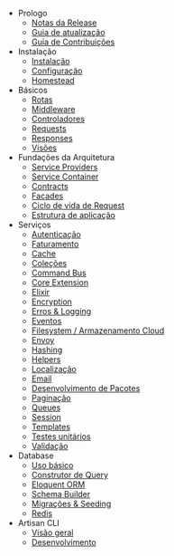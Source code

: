 - Prologo
    - [Notas da Release](/docs/5.0/releases)
    - [Guia de atualização](/docs/5.0/upgrade)
    - [Guia de Contribuições](/docs/5.0/contributions)
- Instalação
    - [Instalação](/docs/5.0/installation)
    - [Configuração](/docs/5.0/configuration)
    - [Homestead](/docs/5.0/homestead)
- Básicos
    - [Rotas](/docs/5.0/routing)
    - [Middleware](/docs/5.0/middleware)
    - [Controladores](/docs/5.0/controllers)
    - [Requests](/docs/5.0/requests)
    - [Responses](/docs/5.0/responses)
    - [Visões](/docs/5.0/views)
- Fundações da Arquitetura
    - [Service Providers](/docs/5.0/providers)
    - [Service Container](/docs/5.0/container)
    - [Contracts](/docs/5.0/contracts)
    - [Facades](/docs/5.0/facades)
    - [Ciclo de vida de Request](/docs/5.0/lifecycle)
    - [Estrutura de aplicação](/docs/5.0/structure)
- Serviços
    - [Autenticação](/docs/5.0/authentication)
    - [Faturamento](/docs/5.0/billing)
    - [Cache](/docs/5.0/cache)
    - [Coleções](/docs/5.0/collections)
    - [Command Bus](/docs/5.0/bus)
    - [Core Extension](/docs/5.0/extending)
    - [Elixir](/docs/5.0/elixir)
    - [Encryption](/docs/5.0/encryption)
    - [Erros & Logging](/docs/5.0/errors)
    - [Eventos](/docs/5.0/events)
    - [Filesystem / Armazenamento Cloud](/docs/5.0/filesystem)
    - [Envoy](/docs/5.0/envoy)
    - [Hashing](/docs/5.0/hashing)
    - [Helpers](/docs/5.0/helpers)
    - [Localização](/docs/5.0/localization)
    - [Email](/docs/5.0/mail)
    - [Desenvolvimento de Pacotes](/docs/5.0/packages)
    - [Paginação](/docs/5.0/pagination)
    - [Queues](/docs/5.0/queues)
    - [Session](/docs/5.0/session)
    - [Templates](/docs/5.0/templates)
    - [Testes unitários](/docs/5.0/testing)
    - [Validação](/docs/5.0/validation)
- Database
    - [Uso básico](/docs/5.0/database)
    - [Construtor de Query](/docs/5.0/queries)
    - [Eloquent ORM](/docs/5.0/eloquent)
    - [Schema Builder](/docs/5.0/schema)
    - [Migrações & Seeding](/docs/5.0/migrations)
    - [Redis](/docs/5.0/redis)
- Artisan CLI
    - [Visão geral](/docs/5.0/artisan)
    - [Desenvolvimento](/docs/5.0/commands)
